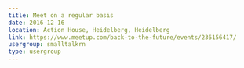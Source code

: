 ```yaml
---
title: Meet on a regular basis
date: 2016-12-16
location: Action House, Heidelberg, Heidelberg
link: https://www.meetup.com/back-to-the-future/events/236156417/
usergroup: smalltalkrn
type: usergroup
---
```

